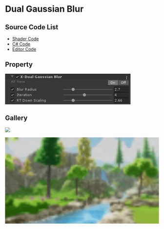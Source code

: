
# Dual Gaussian Blur

## Source Code List
- [Shader Code](Shader/DualGaussianBlur.shader)
- [C# Code](DualGaussianBlur.cs)
- [Editor Code](Editor/DualGaussianBlurEditor.cs)


## Property
![](../../../../Media/Blur/DualGaussianBlur/DualGaussianBlurProperty.png)

## Gallery
![](../../../../Media/Blur/DualGaussianBlur/DualGaussianBlur.png)

![](../../../../Media/Blur/DualGaussianBlur/DualGaussianBlur.gif)